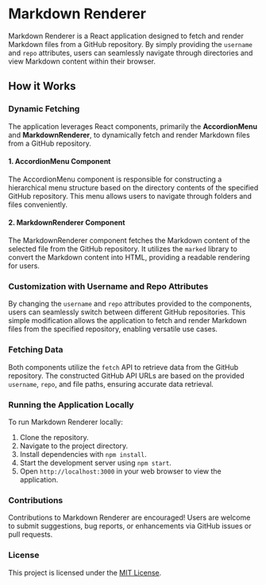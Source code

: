 # Markdown Renderer

Markdown Renderer is a React application designed to fetch and render Markdown files from a GitHub repository. By simply providing the `username` and `repo` attributes, users can seamlessly navigate through directories and view Markdown content within their browser.

## How it Works

### Dynamic Fetching

The application leverages React components, primarily the **AccordionMenu** and **MarkdownRenderer**, to dynamically fetch and render Markdown files from a GitHub repository.

#### 1. AccordionMenu Component

The AccordionMenu component is responsible for constructing a hierarchical menu structure based on the directory contents of the specified GitHub repository. This menu allows users to navigate through folders and files conveniently.

#### 2. MarkdownRenderer Component

The MarkdownRenderer component fetches the Markdown content of the selected file from the GitHub repository. It utilizes the `marked` library to convert the Markdown content into HTML, providing a readable rendering for users.

### Customization with Username and Repo Attributes

By changing the `username` and `repo` attributes provided to the components, users can seamlessly switch between different GitHub repositories. This simple modification allows the application to fetch and render Markdown files from the specified repository, enabling versatile use cases.

### Fetching Data

Both components utilize the `fetch` API to retrieve data from the GitHub repository. The constructed GitHub API URLs are based on the provided `username`, `repo`, and file paths, ensuring accurate data retrieval.

### Running the Application Locally

To run Markdown Renderer locally:

1. Clone the repository.
2. Navigate to the project directory.
3. Install dependencies with `npm install`.
4. Start the development server using `npm start`.
5. Open `http://localhost:3000` in your web browser to view the application.

### Contributions

Contributions to Markdown Renderer are encouraged! Users are welcome to submit suggestions, bug reports, or enhancements via GitHub issues or pull requests.

### License

This project is licensed under the [MIT License](LICENSE).
